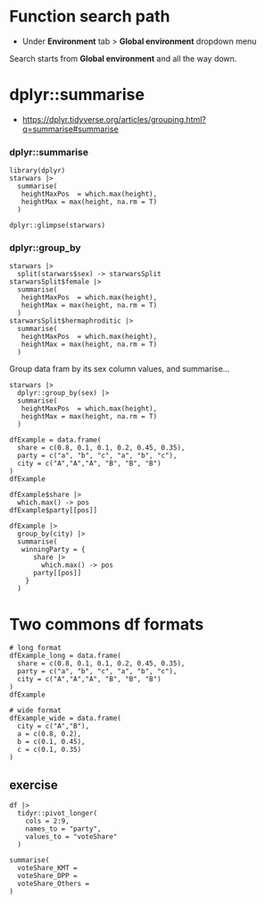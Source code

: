 
# Function search path

  * Under **Environment** tab > **Global environment** dropdown menu

Search starts from **Global environment** and all the way down.

# dplyr::summarise

  * <https://dplyr.tidyverse.org/articles/grouping.html?q=summarise#summarise>
  
### dplyr::summarise

```{r}
library(dplyr)
starwars |>
  summarise(
   heightMaxPos  = which.max(height),
   heightMax = max(height, na.rm = T)
  )

dplyr::glimpse(starwars)
```
### dplyr::group_by

```{r}
starwars |>
  split(starwars$sex) -> starwarsSplit
starwarsSplit$female |>
  summarise(
   heightMaxPos  = which.max(height),
   heightMax = max(height, na.rm = T)
  )
starwarsSplit$hermaphroditic |>
  summarise(
   heightMaxPos  = which.max(height),
   heightMax = max(height, na.rm = T)
  )
```

Group data fram by its sex column values, and summarise...

```{r}
starwars |>
  dplyr::group_by(sex) |>
  summarise(
   heightMaxPos  = which.max(height),
   heightMax = max(height, na.rm = T)
  )
```
```{r}
dfExample = data.frame(
  share = c(0.8, 0.1, 0.1, 0.2, 0.45, 0.35),
  party = c("a", "b", "c", "a", "b", "c"),
  city = c("A","A","A", "B", "B", "B")
)
dfExample
```

```{r}
dfExample$share |>
  which.max() -> pos
dfExample$party[[pos]]
```


```{r}
dfExample |>
  group_by(city) |>
  summarise(
   winningParty = {
      share |>
        which.max() -> pos
      party[[pos]]
    }
  )
```

# Two commons df formats


```{r}
# long format
dfExample_long = data.frame(
  share = c(0.8, 0.1, 0.1, 0.2, 0.45, 0.35),
  party = c("a", "b", "c", "a", "b", "c"),
  city = c("A","A","A", "B", "B", "B")
)
dfExample
```

```{r}
# wide format
dfExample_wide = data.frame(
  city = c("A","B"),
  a = c(0.8, 0.2),
  b = c(0.1, 0.45),
  c = c(0.1, 0.35)
)
```

## exercise

```{r}
df |> 
  tidyr::pivot_longer(
    cols = 2:9,
    names_to = "party",
    values_to = "voteShare"
  )
```


```{r}
summarise(
  voteShare_KMT =
  voteShare_DPP =
  voteShare_Others =
)
```


